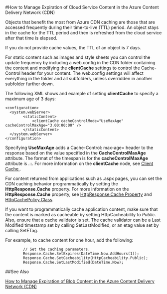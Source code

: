 ﻿<properties 
 pageTitle="How to Manage Expiration of Cloud Service Content in the Azure Content Delivery Network (CDN)" 
 description="" 
 services="cdn" 
 documentationCenter=".NET" 
 authors="zhangmanling" 
 manager="dwrede" 
 editor=""/><tags 
 ms.service="cdn" 
 ms.workload="media" 
 ms.tgt_pltfrm="na" 
 ms.devlang="dotnet" 
 ms.topic="article" 
 ms.date="04/25/2015" 
 ms.author="mazha"/>

#How to Manage Expiration of Cloud Service Content in the Azure Content Delivery Network (CDN)

Objects that benefit the most from Azure CDN caching are those that are accessed frequently during their time-to-live (TTL) period. An object stays in the cache for the TTL period and then is refreshed from the cloud service after that time is elapsed.   

If you do not provide cache values, the TTL of an object is 7 days.   

For static content such as images and style sheets you can control the update frequency by including a web.config in the CDN folder containing the content and modifying the **clientCache** settings to control the Cache-Control header for your content. The web.config settings will affect everything in the folder and all subfolders, unless overridden in another subfolder further down.   

The following XML shows and example of setting **clientCache** to specify a maximum age of 3 days:  

	<configuration> 
	  <system.webServer> 
	        <staticContent> 
	            <clientCache cacheControlMode="UseMaxAge" cacheControlMaxAge="3.00:00:00" /> 
	        </staticContent> 
	  </system.webServer> 
	</configuration>

Specifying **UseMaxAge** adds a Cache-Control: max-age=<nnn> header to the response based on the value specified in the **CacheControlMaxAge** attribute. The format of the timespan is for the **cacheControlMaxAge** attribute is <days>.<hours>:<min>:<sec>. For more information on the **clientCache** node, see [Client Cache <clientCache>](http://www.iis.net/ConfigReference/system.webServer/staticContent/clientCache).  

For content returned from applications such as .aspx pages, you can set the CDN caching behavior programmatically by setting the **HttpResponse.Cache** property. For more information on the **HttpResponse.Cache** property, see [HttpResponse.Cache Property](http://msdn.microsoft.com/library/system.web.httpresponse.cache.aspx) and [HttpCachePolicy Class](http://msdn.microsoft.com/library/system.web.httpcachepolicy.aspx).  

If you want to programmatically cache application content, make sure that the content is marked as cacheable by setting HttpCacheability to *Public*. Also, ensure that a cache validator is set. The cache validator can be a Last Modified timestamp set by calling SetLastModified, or an etag value set by calling SetETag.   

For example, to cache content for one hour, add the following:  

            // Set the caching parameters.
            Response.Cache.SetExpires(DateTime.Now.AddHours(1));
            Response.Cache.SetCacheability(HttpCacheability.Public);
            Response.Cache.SetLastModified(DateTime.Now);

##See Also

[How to Manage Expiration of Blob Content in the Azure Content Delivery Network (CDN)](./cdn-manage-expiration-of-blob-content.md
) 